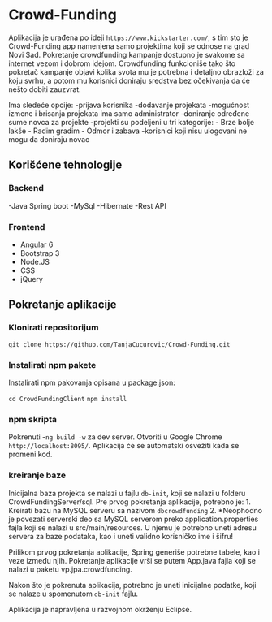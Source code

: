 # Crowd-Funding
Aplikacija je urađena po ideji `https://www.kickstarter.com/`, s tim sto je Crowd-Funding app namenjena samo projektima koji se odnose na grad Novi Sad. Pokretanje crowdfunding kampanje dostupno je svakome sa internet vezom i dobrom idejom. Crowdfunding funkcioniše tako što pokretač kampanje objavi kolika svota mu je potrebna i detaljno obrazloži za koju svrhu, a potom mu korisnici doniraju sredstva bez očekivanja da će nešto dobiti zauzvrat.

Ima sledeće opcije:
-prijava korisnika
-dodavanje projekata 
-mogućnost izmene i brisanja projekata ima samo administrator
-doniranje određene sume novca za projekte
-projekti su podeljeni u tri kategorije:
    - Brze bolje lakše
    - Radim gradim
    - Odmor i zabava
-korisnici koji nisu ulogovani ne mogu da doniraju novac

## Korišćene tehnologije

### Backend
-Java Spring boot
-MySql
-Hibernate
-Rest API

### Frontend
- Angular 6
- Bootstrap 3
- Node.JS
- CSS
- jQuery

## Pokretanje aplikacije 

### Klonirati repositorijum

`git clone https://github.com/TanjaCucurovic/Crowd-Funding.git`

### Instalirati npm pakete

Instalirati npm pakovanja opisana u package.json:

`cd CrowdFundingClient`
`npm install`
 
### npm skripta

Pokrenuti
-`ng build -w` za dev server. Otvoriti u Google Chrome `http://localhost:8095/`. Aplikacija će se automatski osvežiti kada se promeni kod.

### kreiranje baze
Inicijalna baza projekta se nalazi u fajlu `db-init`, koji se nalazi u folderu CrowdFundingServer/sql. Pre prvog pokretanja aplikacije, potrebno je:
    1. Kreirati bazu na MySQL serveru sa nazivom `dbcrowdfunding`
    2. *Neophodno je povezati serverski deo sa MySQL serverom preko application.properties fajla koji se nalazi u src/main/resources. U njemu je potrebno uneti adresu servera za baze podataka, kao i uneti validno korisničko ime i šifru!
    
Prilikom prvog pokretanja aplikacije, Spring generiše potrebne tabele, kao i veze između njih. Pokretanje aplikacije vrši se putem App.java fajla koji se nalazi u paketu vp.jpa.crowdfunding.

Nakon što je pokrenuta aplikacija, potrebno je uneti inicijalne podatke, koji se nalaze u spomenutom `db-init` fajlu.

Aplikacija je napravljena u razvojnom okrženju Eclipse.